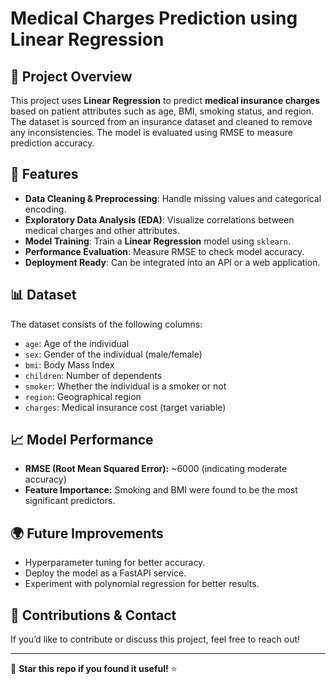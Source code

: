 # Medical Charges Prediction using Linear Regression

## 📌 Project Overview
This project uses **Linear Regression** to predict **medical insurance charges** based on patient attributes such as age, BMI, smoking status, and region. The dataset is sourced from an insurance dataset and cleaned to remove any inconsistencies. The model is evaluated using RMSE to measure prediction accuracy.

## 🚀 Features
- **Data Cleaning & Preprocessing**: Handle missing values and categorical encoding.
- **Exploratory Data Analysis (EDA)**: Visualize correlations between medical charges and other attributes.
- **Model Training**: Train a **Linear Regression** model using `sklearn`.
- **Performance Evaluation**: Measure RMSE to check model accuracy.
- **Deployment Ready**: Can be integrated into an API or a web application.

## 📊 Dataset
The dataset consists of the following columns:
- `age`: Age of the individual
- `sex`: Gender of the individual (male/female)
- `bmi`: Body Mass Index
- `children`: Number of dependents
- `smoker`: Whether the individual is a smoker or not
- `region`: Geographical region
- `charges`: Medical insurance cost (target variable)



## 📈 Model Performance
- **RMSE (Root Mean Squared Error):** ~6000 (indicating moderate accuracy)
- **Feature Importance:** Smoking and BMI were found to be the most significant predictors.

## 🌍 Future Improvements
- Hyperparameter tuning for better accuracy.
- Deploy the model as a FastAPI service.
- Experiment with polynomial regression for better results.

## 🤝 Contributions & Contact
If you’d like to contribute or discuss this project, feel free to reach out!


---

🚀 **Star this repo if you found it useful!** ⭐

